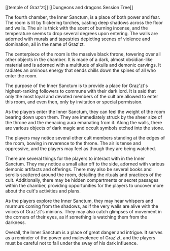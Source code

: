 [[temple of Graz'zt]]
[[Dungeons and dragons Session Tree]]


The fourth chamber, the Inner Sanctum, is a place of both power and fear. The room is lit by flickering torches, casting deep shadows across the floor and walls. The air is thick with the scent of burning incense, and the temperature seems to drop several degrees upon entering. The walls are adorned with murals and tapestries depicting scenes of violence and domination, all in the name of Graz'zt.

The centerpiece of the room is the massive black throne, towering over all other objects in the chamber. It is made of a dark, almost obsidian-like material and is adorned with a multitude of skulls and demonic carvings. It radiates an ominous energy that sends chills down the spines of all who enter the room.

The purpose of the Inner Sanctum is to provide a place for Graz'zt's highest-ranking followers to commune with their dark lord. It is said that only the most loyal and devoted members of the cult are allowed to enter this room, and even then, only by invitation or special permission.

As the players enter the Inner Sanctum, they can feel the weight of the room bearing down upon them. They are immediately struck by the sheer size of the throne and the menacing aura emanating from it. Along the walls, there are various objects of dark magic and occult symbols etched into the stone.

The players may notice several other cult members standing at the edges of the room, bowing in reverence to the throne. The air is tense and oppressive, and the players may feel as though they are being watched.

There are several things for the players to interact with in the Inner Sanctum. They may notice a small altar off to the side, adorned with various demonic artifacts and offerings. There may also be several books and scrolls scattered around the room, detailing the rituals and practices of the cult. Additionally, there may be hidden compartments or secret passages within the chamber, providing opportunities for the players to uncover more about the cult's activities and plans.

As the players explore the Inner Sanctum, they may hear whispers and murmurs coming from the shadows, as if the very walls are alive with the voices of Graz'zt's minions. They may also catch glimpses of movement in the corners of their eyes, as if something is watching them from the darkness.

Overall, the Inner Sanctum is a place of great danger and intrigue. It serves as a reminder of the power and malevolence of Graz'zt, and the players must be careful not to fall under the sway of his dark influence.